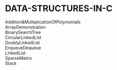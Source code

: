 # DATA-STRUCTURES-IN-C
Addition&MultiplicationOfPolynomials <br/>
ArrayDemonstration  <br/>
BinarySearchTree  <br/>
CircularLinkedList <br/>
DoublyLinkedList  <br/>
EnqueueDequeue  <br/>
LinkedList  <br/>
SparseMatrix  <br/>
Stack  <br/>
